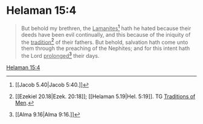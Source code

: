 # Helaman 15:4

> But behold my brethren, the <u>Lamanites</u>[^a] hath he hated because their deeds have been evil continually, and this because of the iniquity of the <u>tradition</u>[^b] of their fathers. But behold, salvation hath come unto them through the preaching of the Nephites; and for this intent hath the Lord <u>prolonged</u>[^c] their days.

[Helaman 15:4](https://www.churchofjesuschrist.org/study/scriptures/bofm/hel/15?lang=eng&id=p4#p4)


[^a]: [[Jacob 5.40|Jacob 5:40.]]
[^b]: [[Ezekiel 20.18|Ezek. 20:18]]; [[Helaman 5.19|Hel. 5:19]]. TG [Traditions of Men](https://www.churchofjesuschrist.org/study/scriptures/tg/traditions-of-men?lang=eng).
[^c]: [[Alma 9.16|Alma 9:16.]]
